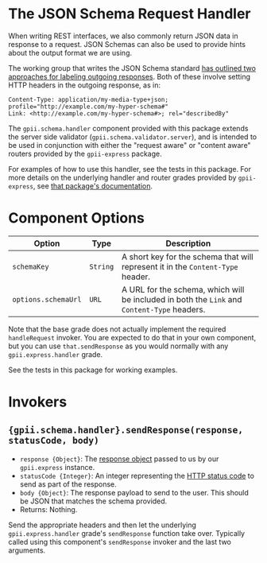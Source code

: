 # The JSON Schema Request Handler

When writing REST interfaces, we also commonly return JSON data in response to a request.  JSON Schemas can also be
used to provide hints about the output format we are using.

The working group that writes the JSON Schema standard [has outlined two approaches for labeling outgoing responses](http://json-schema.org/latest/json-schema-core.html#anchor33).
Both of these involve setting HTTP headers in the outgoing response, as in:

    Content-Type: application/my-media-type+json; profile="http://example.com/my-hyper-schema#"
    Link: <http://example.com/my-hyper-schema#>; rel="describedBy"

The `gpii.schema.handler` component provided with this package extends the server side validator
(`gpii.schema.validator.server`), and is intended to be used in conjunction with either the "request aware" or "content
aware" routers provided by the `gpii-express` package.

For examples of how to use this handler, see the tests in this package.  For more details on the underlying handler and
router grades provided by `gpii-express`, see [that package's documentation](https://github.com/GPII/gpii-express).

# Component Options

| Option             | Type     | Description |
| ------------------ | -------- | ----------- |
| `schemaKey` | `String` |  A short key for the schema that will represent it in the `Content-Type` header. |
| `options.schemaUrl` | `URL` | A URL for the schema, which will be included in both the `Link` and `Content-Type` headers. |

Note that the base grade does not actually implement the required `handleRequest` invoker.  You are expected to do that
in your own component, but you can use `that.sendResponse` as you would normally with any `gpii.express.handler` grade.

See the tests in this package for working examples.

# Invokers

## `{gpii.schema.handler}.sendResponse(response, statusCode, body)`

* `response {Object}`: The [response object](http://expressjs.com/en/api.html#res) passed to us by our `gpii.express` instance.
* `statusCode {Integer}`: An integer representing the [HTTP status code](https://en.wikipedia.org/wiki/List_of_HTTP_status_codes) to send as part of the response.
* `body {Object}`:  The response payload to send to the user. This should be JSON that matches the schema provided.
* Returns: Nothing.

Send the appropriate headers and then let the underlying `gpii.express.handler` grade's `sendResponse` function take 
over.  Typically called using this component's `sendResponse` invoker and the last two arguments.
